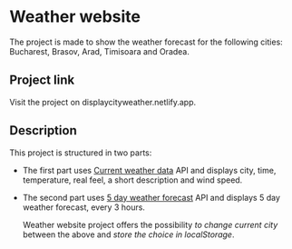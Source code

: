 # Weather website

The project is made to show the weather forecast for the following cities: Bucharest, Brasov, Arad, Timisoara and Oradea.

## Project link

Visit the project on displaycityweather.netlify.app.

## Description

This project is structured in two parts:

- The first part uses [Current weather data](https://openweathermap.org/current) API and displays city, time, temperature, real feel, a short description and wind speed.
- The second part uses [5 day weather forecast](https://openweathermap.org/forecast5) API and displays 5 day weather forecast, every 3 hours.

  Weather website project offers the possibility _to change current city_ between the above and _store the choice in localStorage_.
  [](..........)
